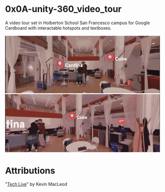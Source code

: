 # 0x0A-unity-360_video_tour
A video tour set in Holberton School San Francesco campus for Google Cardboard with interactable hotspots and textboxes.<br><br>
![Alt Text](example2.gif)<br>
![Alt Text](example1.gif)<br>
# Attributions
"[Tech Live](https://incompetech.filmmusic.io/song/4463-tech-live/)" by Kevin MacLeod
